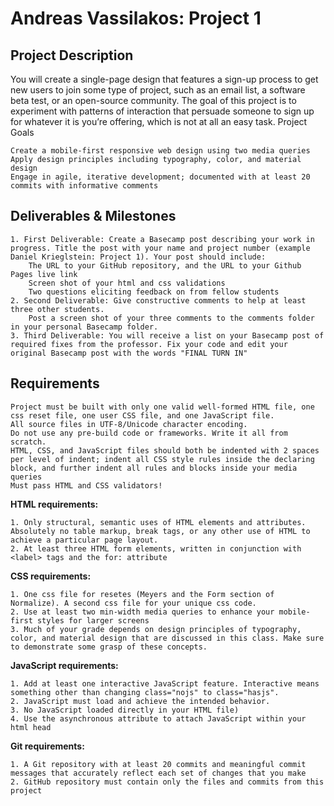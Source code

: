 # Andreas Vassilakos: Project 1


## Project Description

You will create a single-page design that features a sign-up process to get new users to join some type of project, such as an email list, a software beta test, or an open-source community. The goal of this project is to experiment with patterns of interaction that persuade someone to sign up for whatever it is you’re offering, which is not at all an easy task.
Project Goals

    Create a mobile-first responsive web design using two media queries
    Apply design principles including typography, color, and material design
    Engage in agile, iterative development; documented with at least 20 commits with informative comments

## Deliverables & Milestones

    1. First Deliverable: Create a Basecamp post describing your work in progress. Title the post with your name and project number (example Daniel Krieglstein: Project 1). Your post should include:
        The URL to your GitHub repository, and the URL to your Github Pages live link
        Screen shot of your html and css validations
        Two questions eliciting feedback on from fellow students
    2. Second Deliverable: Give constructive comments to help at least three other students.
        Post a screen shot of your three comments to the comments folder in your personal Basecamp folder.
    3. Third Deliverable: You will receive a list on your Basecamp post of required fixes from the professor. Fix your code and edit your original Basecamp post with the words "FINAL TURN IN"

## Requirements

    Project must be built with only one valid well-formed HTML file, one css reset file, one user CSS file, and one JavaScript file.
    All source files in UTF-8/Unicode character encoding.
    Do not use any pre-build code or frameworks. Write it all from scratch.
    HTML, CSS, and JavaScript files should both be indented with 2 spaces per level of indent; indent all CSS style rules inside the declaring block, and further indent all rules and blocks inside your media queries
    Must pass HTML and CSS validators!


**HTML requirements:**

    1. Only structural, semantic uses of HTML elements and attributes. Absolutely no table markup, break tags, or any other use of HTML to achieve a particular page layout.
    2. At least three HTML form elements, written in conjunction with <label> tags and the for: attribute

**CSS requirements:**

    1. One css file for resetes (Meyers and the Form section of Normalize). A second css file for your unique css code.
    2. Use at least two min-width media queries to enhance your mobile-first styles for larger screens
    3. Much of your grade depends on design principles of typography, color, and material design that are discussed in this class. Make sure to demonstrate some grasp of these concepts.

**JavaScript requirements:**

    1. Add at least one interactive JavaScript feature. Interactive means something other than changing class="nojs" to class="hasjs".
    2. JavaScript must load and achieve the intended behavior.
    3. No JavaScript loaded directly in your HTML file)
    4. Use the asynchronous attribute to attach JavaScript within your html head

**Git requirements:**

    1. A Git repository with at least 20 commits and meaningful commit messages that accurately reflect each set of changes that you make
    2. GitHub repository must contain only the files and commits from this project

